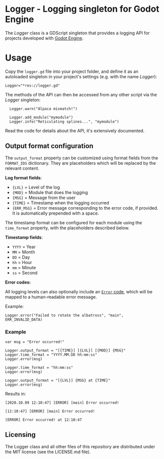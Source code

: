 Logger - Logging singleton for Godot Engine
===========================================

The *Logger* class is a GDScript singleton that provides a logging API for
projects developed with [Godot Engine](https://godotengine.org).

# Usage

Copy the `logger.gd` file into your project folder, and define it as an autoloaded
singleton in your project's settings (e.g. with the name *Logger*):
```
Logger="*res://logger.gd"
```

The methods of the API can then be accessed from any other script via the *Logger*
singleton:
```
  Logger.warn("Alpaca mismatch!")

  Logger.add_module("mymodule")
  Logger.info("Reticulating splines...", "mymodule")
```

Read the code for details about the API, it's extensively documented.

## Output format configuration

The `output_format` property can be customized using format fields from the
`FORMAT_IDS` dictionary. They are placeholders which will be replaced by the
relevant content.

**Log format fields**:

* `{LVL}`     = Level of the log
* `{MOD}`     = Module that does the logging
* `{MSG}`     = Message from the user
* `{TIME}`    = Timestamp when the logging occurred
* `{ERR_MSG}` = Error message corresponding to the error code, if provided.
                It is automatically prepended with a space.

The timestamp format can be configured for each module using the `time_format`
property, with the placeholders described below.

**Timestamp fields**:

* `YYYY` = Year
* `MM` = Month
* `DD` = Day
* `hh` = Hour
* `mm` = Minute
* `ss` = Second

**Error codes:**

All logging levels can also optionally include an
[`Error` code](https://docs.godotengine.org/en/stable/classes/class_@globalscope.html?#enum-globalscope-error),
which will be mapped to a human-readable error message.

Example:
```
Logger.error("Failed to rotate the albatross", "main", ERR_INVALID_DATA)
```

### Example

```gdscript
var msg = "Error occurred!"

Logger.output_format = "[{TIME}] [{LVL}] [{MOD}] {MSG}"
Logger.time_format = "YYYY.MM.DD hh:mm:ss"
Logger.error(msg)

Logger.time_format = "hh:mm:ss"
Logger.error(msg)

Logger.output_format = "[{LVL}] {MSG} at {TIME}"
Logger.error(msg)
```

Results in:
```
[2020.10.09 12:10:47] [ERROR] [main] Error occurred!

[12:10:47] [ERROR] [main] Error occurred!

[ERROR] Error occurred! at 12:10:47
```

## Licensing

The Logger class and all other files of this repository are distributed under the
MIT license (see the LICENSE.md file).
